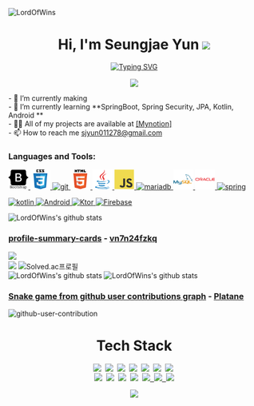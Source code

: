 <p align="left"> <img src="https://komarev.com/ghpvc/?username=LordOfWins&label=Profile%20views&color=0e75b6&style=flat" alt="LordOfWins" /> 
<h1 align="center">Hi, I'm Seungjae Yun <img src="https://raw.githubusercontent.com/MartinHeinz/MartinHeinz/master/wave.gif" width="30px"> </h1>
<p align="center"><a href="https://git.io/typing-svg"><img src="https://readme-typing-svg.demolab.com?font=Fira+Code&pause=1000&width=435&lines=I+am+a+supreme+backend+developer.;" alt="Typing SVG" /></a></p>

<p align="center"><img align="center"src="https://github-profile-trophy.vercel.app/?username=LordOfWins&theme=onedark&no-frame=true&margin-w=20&no-bg=true"</a></p>
- 🔭 I’m currently making <br>
- 🌱 I’m currently learning **SpringBoot, Spring Security, JPA, Kotlin, Android **<br>
- 👨‍💻 All of my projects are available at <a href="https://efficient-switch-38d.notion.site/4bf9750aa3cc48f2b573c31c6f6fb206">[Mynotion]</a><br>
- 📫 How to reach me <a href="sjyun011278@gmail.com">sjyun011278@gmail.com</a><br>

<h3 align="left">Languages and Tools:</h3>
<p align="left"> <a href="https://getbootstrap.com" target="_blank" rel="noreferrer"> <img src="https://raw.githubusercontent.com/devicons/devicon/master/icons/bootstrap/bootstrap-plain-wordmark.svg" alt="bootstrap" width="40" height="40"/> </a> <a href="https://www.w3schools.com/css/" target="_blank" rel="noreferrer"> <img src="https://raw.githubusercontent.com/devicons/devicon/master/icons/css3/css3-original-wordmark.svg" alt="css3" width="40" height="40"/> </a> <a href="https://git-scm.com/" target="_blank" rel="noreferrer"> <img src="https://www.vectorlogo.zone/logos/git-scm/git-scm-icon.svg" alt="git" width="40" height="40"/> </a> <a href="https://www.w3.org/html/" target="_blank" rel="noreferrer"> <img src="https://raw.githubusercontent.com/devicons/devicon/master/icons/html5/html5-original-wordmark.svg" alt="html5" width="40" height="40"/> </a> <a href="https://www.java.com" target="_blank" rel="noreferrer"> <img src="https://raw.githubusercontent.com/devicons/devicon/master/icons/java/java-original.svg" alt="java" width="40" height="40"/> </a> <a href="https://developer.mozilla.org/en-US/docs/Web/JavaScript" target="_blank" rel="noreferrer"> <img src="https://raw.githubusercontent.com/devicons/devicon/master/icons/javascript/javascript-original.svg" alt="javascript" width="40" height="40"/> </a> <a href="https://mariadb.org/" target="_blank" rel="noreferrer"> <img src="https://www.vectorlogo.zone/logos/mariadb/mariadb-icon.svg" alt="mariadb" width="40" height="40"/> </a> <a href="https://www.mysql.com/" target="_blank" rel="noreferrer"> <img src="https://raw.githubusercontent.com/devicons/devicon/master/icons/mysql/mysql-original-wordmark.svg" alt="mysql" width="40" height="40"/> </a> <a href="https://www.oracle.com/" target="_blank" rel="noreferrer"> <img src="https://raw.githubusercontent.com/devicons/devicon/master/icons/oracle/oracle-original.svg" alt="oracle" width="40" height="40"/> </a> <a href="https://spring.io/" target="_blank" rel="noreferrer"> <img src="https://www.vectorlogo.zone/logos/springio/springio-icon.svg" alt="spring" width="40" height="40"/> </a> </p> <p><a href="https://kotlinlang.org/" target="_blank" rel="noreferrer"> <img src="https://upload.wikimedia.org/wikipedia/commons/thumb/0/06/Kotlin_Icon.svg/512px-Kotlin_Icon.svg.png?20171012085709" alt="kotlin" width="40" height="40"/> </a> <a href="https://developer.android.com/" target="_blank" rel="noreferrer"> <img src="https://upload.wikimedia.org/wikipedia/commons/thumb/3/31/Android_robot_head.svg/640px-Android_robot_head.svg.png" alt="Android" width="40" height="23"/> </a> <a href="https://ktor.io/" target="_blank" rel="noreferrer"> <img src="https://avatars.githubusercontent.com/u/28214161?s=200&v=4" alt="Ktor" width="40" height="40"/> </a> <a href="https://firebase.google.com/" target="_blank" rel="noreferrer"> <img src="https://w7.pngwing.com/pngs/246/288/png-transparent-firebase-hd-logo-thumbnail.png" alt="Firebase" width="40" height="40"/> </a></p>

 ![LordOfWins's github stats](https://github-readme-stats.vercel.app/api?username=LordOfWins&show_icons=true&theme=onedark)
### [profile-summary-cards](https://github.com/vn7n24fzkq/github-profile-summary-cards) - [vn7n24fzkq](https://github.com/vn7n24fzkq/)
![](http://github-profile-summary-cards.vercel.app/api/cards/profile-details?username=LordOfWins&theme=onedark)
<br>
![](http://github-profile-summary-cards.vercel.app/api/cards/productive-time?username=LordOfWins&theme=onedark&utcOffset=9)
![Solved.ac프로필](http://mazassumnida.wtf/api/v2/generate_badge?boj=sjyun0112)
<br>
![LordOfWins's github stats](http://github-profile-summary-cards.vercel.app/api/cards/repos-per-language?username=LordOfWins&theme=onedark)
![LordOfWins's github stats](http://github-profile-summary-cards.vercel.app/api/cards/most-commit-language?username=LordOfWins&theme=onedark)
<br>
### [Snake game from github user contributions graph](https://github.com/Platane/snk) - [Platane](https://github.com/Platane/) 
![github-user-contribution](https://github.com/LordOfWins/LordOfWins/assets/106107068/2bb29dbd-7f08-4b91-8ae8-a5de228bde38)

<h1 align="center"> Tech Stack</h1>


<p align="center"/>
<a href="https://www.java.com/" target="_blank" rel="noreferrer"><img src="https://img.shields.io/badge/Java-007396?style=plastic&logo=Java&logoColor=white"/></a>&nbsp;
<a href="https://ktor.io/" target="_blank" rel="noreferrer"><img src="https://img.shields.io/badge/Spring-6DB33F?style=plastic&logo=Spring&logoColor=white"/></a>&nbsp;
<a href="https://ktor.io/" target="_blank" rel="noreferrer"><img src="https://img.shields.io/badge/SpringBoot-6DB33F?style=plastic&logo=SpringBoot&logoColor=white"/></a>&nbsp;
<a href="https://ktor.io/" target="_blank" rel="noreferrer"><img src="https://img.shields.io/badge/JavaScript-F7DF1E?style=plastic&logo=JavaScript&logoColor=white"/></a>&nbsp;
<a href="https://ktor.io/" target="_blank" rel="noreferrer"><img src="https://img.shields.io/badge/Oracle-F80000?style=plastic&logo=Oracle&logoColor=white"/></a>&nbsp;
<a href="https://ktor.io/" target="_blank" rel="noreferrer"><img src="https://img.shields.io/badge/Kotlin-7F52FF?style=plastic&logo=kotlin&logoColor=white"/></a>&nbsp;
<a href="https://ktor.io/" target="_blank" rel="noreferrer"><img src="https://img.shields.io/badge/HTML5-E34F26?style=plastic&logo=HTML5&logoColor=white"/></a>&nbsp;<br>
<a href="https://ktor.io/" target="_blank" rel="noreferrer"><img src="https://img.shields.io/badge/CSS3-1572B6?style=plastic&logo=CSS3&logoColor=white"/></a>&nbsp;
<a href="https://ktor.io/" target="_blank" rel="noreferrer"><img src="https://img.shields.io/badge/Eclipse%20IDE-2C2255.svg?&style=plastic&logo=Eclipse%20IDE&logoColor=white"/></a>&nbsp;
<a href="https://ktor.io/" target="_blank" rel="noreferrer"><img src="https://img.shields.io/badge/Android-3DDC84?style=plastic&logo=Android&logoColor=white"/></a>&nbsp;
<a href="https://ktor.io/" target="_blank" rel="noreferrer"><img src="https://img.shields.io/badge/Firebase-FFCA28?style=plastic&logo=Firebase&logoColor=white"/></a>&nbsp;
<a href="https://ktor.io/" target="_blank" rel="noreferrer"><img src="https://img.shields.io/badge/github-181717?style=plastic&logo=github&logoColor=white">&nbsp;
<a href="https://ktor.io/" target="_blank" rel="noreferrer"><img src="https://img.shields.io/badge/git-F05032?style=plastic&logo=git&logoColor=white">&nbsp;
<a href="https://ktor.io/" target="_blank" rel="noreferrer"><img src="https://img.shields.io/badge/mariaDB-003545?style=plastic&logo=mariaDB&logoColor=white"> 

<p align="center">
  <img src="https://capsule-render.vercel.app/api?type=waving&color=gradient&height=60&section=footer"/>
</p>
